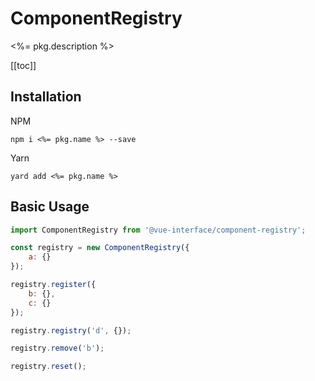 # ComponentRegistry

<%= pkg.description %>

[[toc]]

## Installation

NPM

    npm i <%= pkg.name %> --save

Yarn

    yard add <%= pkg.name %>

## Basic Usage

``` js
import ComponentRegistry from '@vue-interface/component-registry';

const registry = new ComponentRegistry({
    a: {}
});

registry.register({
    b: {},
    c: {}
});

registry.registry('d', {});

registry.remove('b');

registry.reset();
```